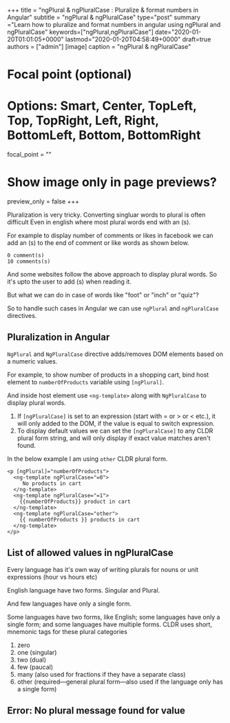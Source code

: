 +++
title = "ngPlural & ngPluralCase : Pluralize & format numbers in Angular"
subtitle = "ngPlural & ngPluralCase"
type="post"
summary ="Learn how to pluralize and format numbers in angular using ngPlural and ngPluralCase"
keywords=["ngPlural,ngPluralCase"]
date="2020-01-20T01:01:05+0000"
lastmod="2020-01-20T04:58:49+0000"
draft=true
authors = ["admin"]
[image]
  caption = "ngPlural & ngPluralCase"

  # Focal point (optional)
  # Options: Smart, Center, TopLeft, Top, TopRight, Left, Right, BottomLeft, Bottom, BottomRight
  focal_point = ""

  # Show image only in page previews?
  preview_only = false
+++

Pluralization is very tricky. Converting singluar words to plural is often difficult Even in english where most plural words end with an (s).

For example to display number of comments or likes in facebook we can add an (s) to the end of comment or like words as shown below.

```
0 comment(s)
10 comments(s)
```
And some websites follow the above approach to display plural words. So it's upto the user to add (s) when reading it.

But what we can do in case of words like "foot" or "inch" or "quiz"?

So to handle such cases in Angular we can use `ngPlural` and `ngPluralCase` directives.

## Pluralization in Angular

`NgPlural` and `NgPluralCase` directive adds/removes DOM elements based on a numeric values. 

For example, to show number of products in a shopping cart, bind host element to  `numberOfProducts` variable using `[ngPlural]`. 

And inside host element use `<ng-template>` along with `NgPluralCase` to display plural words.

1. If `[ngPluralCase]` is set to an expression (start with = or > or < etc.), it will only added to the DOM, if the value is equal to switch expression.
2. To display default values we can set the `[ngPluralCase]` to any CLDR plural form string, and will only display if exact value matches aren't found.

In the below example I am using `other` CLDR plural form.

```
<p [ngPlural]="numberOfProducts">
  <ng-template ngPluralCase="=0">
     No products in cart
  </ng-template>
  <ng-template ngPluralCase="=1">
    {{numberOfProducts}} product in cart
  </ng-template>
  <ng-template ngPluralCase="other">
    {{ numberOfProducts }} products in cart
  </ng-template>
</p>
```

## List of allowed values in ngPluralCase

Every language has it's own way of writing plurals for nouns or unit expressions (hour vs hours etc)

English language have two forms. Singular and Plural.

And few languages have only a single form.

Some languages have two forms, like English; some languages have only a single form; and some languages have multiple forms. CLDR uses short, mnemonic tags for these plural categories

1. zero
2. one (singular)
3. two (dual)
4. few (paucal)
5. many (also used for fractions if they have a separate class)
6. other (required—general plural form—also used if the language only has a single form)

## Error: No plural message found for value
